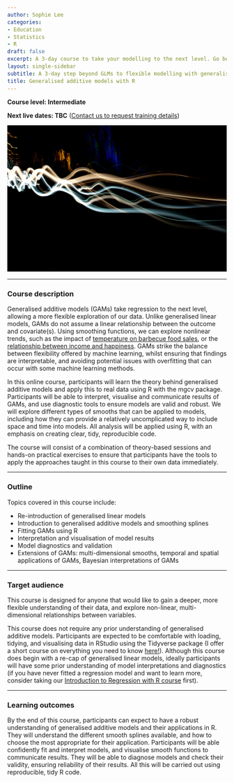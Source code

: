 ```yaml
---
author: Sophie Lee
categories:
- Education
- Statistics
- R
draft: false
excerpt: A 3-day course to take your modelling to the next level. Go beyond generalised linear models with their smoother, more flexible cousins, generalised additive models!
layout: single-sidebar
subtitle: A 3-day step beyond GLMs to flexible modelling with generalised additive models
title: Generalised additive models with R
---
```


**Course level: Intermediate**

**Next live dates: TBC** ([Contact us to request training details](mailto:sophie.a.lee10@gmail.com))

![Photo by Kyle Bushnell on Unsplash](wiggly.jpg)

--- 

### Course description
Generalised additive models (GAMs) take regression to the next level, allowing a more flexible exploration of our data. Unlike generalised linear models, GAMs do not assume a linear relationship between the outcome and covariate(s). Using smoothing functions, we can explore nonlinear trends, such as the impact of [temperature on barbecue food sales](https://ahdb.org.uk/news/consumer-insight-summer-2023-bbqs-took-a-hit-as-sunshine-hours-lower-in-august), or the [relationship between income and happiness](https://www.ncbi.nlm.nih.gov/pmc/articles/PMC10068796/). GAMs strike the balance between flexibility offered by machine learning, whilst ensuring that findings are interpretable, and avoiding potential issues with overfitting that can occur with some machine learning methods.

In this online course, participants will learn the theory behind generalised additive models and apply this to real data using R with the mgcv package. Participants will be able to interpret, visualise and communicate results of GAMs, and use diagnostic tools to ensure models are valid and robust. We will explore different types of smooths that can be applied to models, including how they can provide a relatively uncomplicated way to include space and time into models. All analysis will be applied using R, with an emphasis on creating clear, tidy, reproducible code.

The course will consist of a combination of theory-based sessions and hands-on practical exercises to ensure that participants have the tools to apply the approaches taught in this course to their own data immediately.

--- 

### Outline
Topics covered in this course include:

- Re-introduction of generalised linear models
- Introduction to generalised additive models and smoothing splines
- Fitting GAMs using R
- Interpretation and visualisation of model results
- Model diagnostics and validation
- Extensions of GAMs: multi-dimensional smooths, temporal and spatial applications of GAMs, Bayesian interpretations of GAMs

---

### Target audience
This course is designed for anyone that would like to gain a deeper, more flexible understanding of their data, and explore non-linear, multi-dimensional relationships between variables.

This course does not require any prior understanding of generalised additive models. Participants are expected to be comfortable with loading, tidying, and visualising data in RStudio using the Tidyverse package (I offer a short course on everything you need to know [here!](https://scubed.netlify.app/courses/intro_r_tidyverse/)). Although this course does begin with a re-cap of generalised linear models, ideally participants will have some prior understanding of model interpretations and diagnostics (if you have never fitted a regression model and want to learn more, consider taking our [Introduction to Regression with R course](https://scubed.netlify.app/courses/regression_with_r/) first).

---

### Learning outcomes
By the end of this course, participants can expect to have a robust understanding of generalised additive models and their applications in R. They will understand the different smooth splines available, and how to choose the most appropriate for their application. Participants will be able confidently fit and interpret models, and visualise smooth functions to communicate results. They will be able to diagnose models and check their validity, ensuring reliability of their results. All this will be carried out using reproducible, tidy R code.

